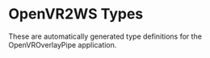 # OpenVR2WS Types

These are automatically generated type definitions for the OpenVROverlayPipe application.